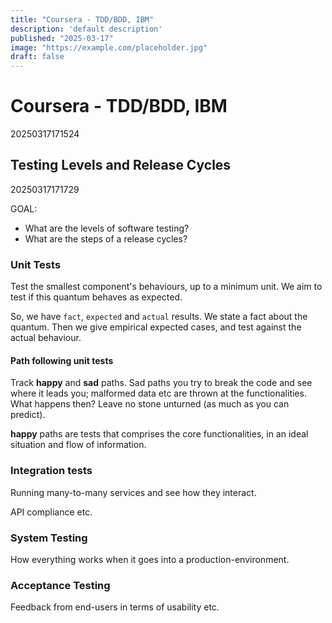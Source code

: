 ```yaml
---
title: "Coursera - TDD/BDD, IBM"
description: 'default description'
published: "2025-03-17"
image: "https://example.com/placeholder.jpg"
draft: false
---
```


# Coursera - TDD/BDD, IBM

20250317171524

## Testing Levels and Release Cycles 

20250317171729

GOAL:
- What are the levels of software testing?
- What are the steps of a release cycles?

### Unit Tests

Test the smallest component's behaviours, up to a minimum unit. We aim to test if this quantum behaves as expected.

So, we have `fact`, `expected` and `actual` results. We state a fact about the quantum. Then we give empirical expected cases, and test against the actual behaviour.

#### Path following unit tests

Track **happy** and **sad** paths. Sad paths you try to break the code and see where it leads you; malformed data etc are thrown at the functionalities. What happens then? Leave no stone unturned (as much as you can predict).

**happy** paths are tests that comprises the core functionalities, in an ideal situation and flow of information.

### Integration tests

Running many-to-many services and see how they interact.

API compliance etc.

### System Testing

How everything works when it goes into a production-environment.

### Acceptance Testing

Feedback from end-users in terms of usability etc.
